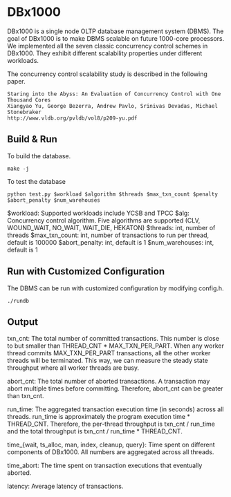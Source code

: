 DBx1000
=======

DBx1000 is a single node OLTP database management system (DBMS). The goal of DBx1000 is to make DBMS scalable on future 1000-core processors. We implemented all the seven classic concurrency control schemes in DBx1000. They exhibit different scalability properties under different workloads. 

The concurrency control scalability study is described in the following paper. 

    Staring into the Abyss: An Evaluation of Concurrency Control with One Thousand Cores
    Xiangyao Yu, George Bezerra, Andrew Pavlo, Srinivas Devadas, Michael Stonebraker
    http://www.vldb.org/pvldb/vol8/p209-yu.pdf
    
Build & Run
------------

To build the database.

    make -j

To test the database

    python test.py $workload $algorithm $threads $max_txn_count $penalty $abort_penalty $num_warehouses


$workload: Supported workloads include YCSB and TPCC
$alg: Concurrency control algorithm. Five algorithms are supported (CLV, WOUND_WAIT, NO_WAIT, WAIT_DIE, HEKATON)
$threads: int, number of threads
$max_txn_count:  int, number of transactions to run per thread, default is 100000
$abort_penalty: int, default is 1
$num_warehouses: int, default is 1
    
Run with Customized Configuration
---

The DBMS can be run with customized configuration by modifying config.h. 

    ./rundb

Output
------

txn_cnt: The total number of committed transactions. This number is close to but smaller than THREAD_CNT * MAX_TXN_PER_PART. When any worker thread commits MAX_TXN_PER_PART transactions, all the other worker threads will be terminated. This way, we can measure the steady state throughput where all worker threads are busy.

abort_cnt: The total number of aborted transactions. A transaction may abort multiple times before committing. Therefore, abort_cnt can be greater than txn_cnt.

run_time: The aggregated transaction execution time (in seconds) across all threads. run_time is approximately the program execution time * THREAD_CNT. Therefore, the per-thread throughput is txn_cnt / run_time and the total throughput is txn_cnt / run_time * THREAD_CNT.

time_{wait, ts_alloc, man, index, cleanup, query}: Time spent on different components of DBx1000. All numbers are aggregated across all threads.

time_abort: The time spent on transaction executions that eventually aborted.

latency: Average latency of transactions.








